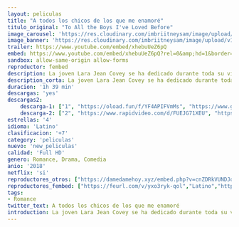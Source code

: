 ```yaml
---
layout: peliculas
title: "A todos los chicos de los que me enamoré"
titulo_original: "To All the Boys I've Loved Before"
image_carousel: 'https://res.cloudinary.com/imbriitneysam/image/upload/v1544666483/para-poster-min.jpg'
image_banner: 'https://res.cloudinary.com/imbriitneysam/image/upload/v1544666483/para-banner-min.jpg'
trailer: https://www.youtube.com/embed/xhebuUeZ6pQ
embed: https://www.youtube.com/embed/xhebuUeZ6pQ?rel=0&amp;hd=1&border=0&wmode=opaque&enablejsapi=1&modestbranding=1&controls=1&showinfo=1
sandbox: allow-same-origin allow-forms
reproductor: fembed
description: La joven Lara Jean Covey se ha dedicado durante toda su vida a escribir cartas a todos esos chicos con los que tuvo una relación fallida o ni siquiera consiguió tener algo. Todas esas cartas las guarda en una caja que solo ella conoce. Un día, todas esas misivas de amor (o desamor) son entregadas a los chicos a los que iban dirigidas misteriosamente. Ahora Lara tendrá que enfrentarse a sus amores pasados y a la reacción de ellos y de toda la gente de su alrededor que se entera.
description_corta: La joven Lara Jean Covey se ha dedicado durante toda su vida a escribir cartas a todos esos chicos con los que tuvo una relación fallida o ni siquiera consiguió tener algo. Todas esas cartas las guarda en una caja que solo ella...
duracion: '1h 39 min'
descargas: 'yes'
descargas2:
    descarga-1: ["1", "https://oload.fun/f/YF4APIFVmMs", "https://www.google.com/s2/favicons?domain=openload.co","OpenLoad","https://res.cloudinary.com/imbriitneysam/image/upload/v1541473684/mexico.png", "Latino", "Full HD"]
    descarga-2: ["2", "https://www.rapidvideo.com/d/FUEJG71XEU", "https://www.google.com/s2/favicons?domain=www.rapidvideo.com","RapidVideo","https://res.cloudinary.com/imbriitneysam/image/upload/v1541473684/mexico.png", "Latino", "Full HD"]
estrellas: '4'
idioma: 'Latino'
clasificacion: '+7'
category: 'peliculas'
nuevo: 'new_peliculas'
calidad: 'Full HD'
genero: Romance, Drama, Comedia
anio: '2018'
netflix: 'si'
reproductores_otros: ["https://damedamehoy.xyz/embed.php?v=cnZDRkVUNDJqRWFINTFZSlBxRG9rUTR2TUpqNnBuTVoyVnU2dWk3T2YwZz0=","Latino","https://gdriveplayer.io/embed2.php?link=qwp6NL7UCxrzT1JW0z718ANUgjT6vCmNptAgc6YM8D45xyq%252BYODWps%252BK1325Ozj0apuEfwMUfUblVMoxhGp%252Fs9PGR3bHnajvj1xYS8R1ql9uR%252BjSozmgtcVF3%252BneybPm5jUjED5LGAZvmYsTpgQC5MN8X27aRH353189p3pxzyPkqKcsEUGC6uvpPbkQHDKBcsXyd33GhOlWlPrWf2FhDa","Latino"]
reproductores_fembed: ["https://feurl.com/v/yxo3ryk-qol","Latino","https://feurl.com/v/zy9nkwx7891","Latino","https://feurl.com/v/j718-hdq-8zllq5","Latino","https://feurl.com/v/2womd0nklo6","Latino"]
tags:
- Romance
twitter_text: A todos los chicos de los que me enamoré
introduction: La joven Lara Jean Covey se ha dedicado durante toda su vida a escribir cartas a todos esos chicos con los que tuvo una relación fallida o ni siquiera consiguió tener algo. Todas esas cartas las guarda en una caja que solo ella...
---
```



 







